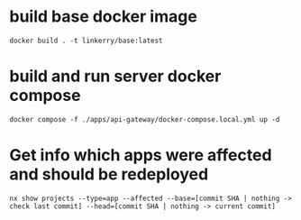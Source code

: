 # build base docker image 
`docker build . -t linkerry/base:latest`

# build and run server docker compose
`docker compose -f ./apps/api-gateway/docker-compose.local.yml up -d`

# Get info which apps were affected and should be redeployed
`nx show projects --type=app --affected --base=[commit SHA | nothing -> check last commit] --head=[commit SHA | nothing -> current commit]`
